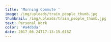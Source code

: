 ```yaml
---
title: 'Morning Commute '
image: /img/uploads/train_people_thumb.jpg
thumbnail: /img/uploads/train_people_thumb.jpg
text: Personal Work
color: '#a4dbda'
date: 2017-06-24T17:13:15.615Z
---
```



